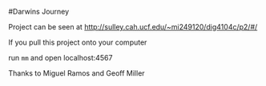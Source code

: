 #Darwins Journey

Project can be seen at http://sulley.cah.ucf.edu/~mi249120/dig4104c/p2/#/

If you pull this project onto your computer 

run `mm` and open localhost:4567

Thanks to Miguel Ramos and Geoff Miller





